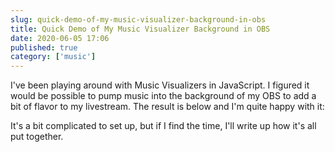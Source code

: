 ```yaml
---
slug: quick-demo-of-my-music-visualizer-background-in-obs
title: Quick Demo of My Music Visualizer Background in OBS
date: 2020-06-05 17:06
published: true
category: ['music']
---
```


I've been playing around with Music Visualizers in JavaScript. I figured it would be possible to pump music into the background of my OBS to add a bit of flavor to my livestream. The result is below and I'm quite happy with it:

<YoutubeEmbed slug="UhhJQSkGGSM"/>

It's a bit complicated to set up, but if I find the time, I'll write up how it's all put together.